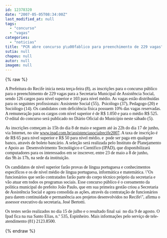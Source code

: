 ```yaml
---
id: 12378320
date: "2007-05-05T08:34:00Z"
last_modified_at: null
tags:
  - "concurso"
  - "vagas"
categories:
  - "noticias"
title: "PCR abre concurso p\u00fablico para preenchimento de 229 vagas"
sutia: null
chapeu: null
autor: null
imagem: null
---
```

{% raw %}
<p><P><FONT face=Verdana>A Prefeitura do Recife inicia nesta terça-feira (8), as inscrições para o concurso público para o preenchimento de 229 vagas para a Secretaria Municipal de Assistência Social, sendo 126 cargos para nível superior e 103 para nível médio. As vagas estão distribuídas para os seguintes profissionais: Assistente Social (55),&nbsp; Psicólogo (37), Pedagogo (20) e Sociólogo (14). Os candidatos com deficiência física possuem 10% das vagas reservadas. A remuneração para os cargos com nível superior é de R$ 1.050 e para o médio R$ 525. O edital do concurso será publicado no Diário Oficial do Município neste sábado (5).</FONT></P></p>
<p><P><FONT face=Verdana>As inscrições começam às 15h do dia 8 de maio e seguem até às 22h do dia 17 de junho, via Internet, no site </FONT><A href=\"https://www.ipad.com.br/assistenciasocialrecife2007\"><FONT face=Verdana>www.ipad.com.br/assistenciasocialrecife2007</FONT></A><FONT face=Verdana>. A taxa de inscrição é de R$ 65 para nível superior e R$ 50 para nível médio, e&nbsp; pode ser paga em qualquer banco, através de boleto bancário. A seleção será realizada pelo Instituto de Planejamento e Apoio ao&nbsp; Desenvolvimento Tecnológico e Científico (IPAD), que disponibilizará computadores para os interessados em se inscrever, entre 23 de maio a 8 de junho,<BR>das 9h às 17h, na sede da instituição. </FONT></P></p>
<p><P><FONT face=Verdana>Os candidatos de nível superior farão provas de língua portuguesa e conhecimentos&nbsp; específicos e os de nível médio de língua portuguesa, informática e matemática. \"Os funcionários que serão contratados farão parte do corpo técnico próprio da secretaria e vão atuar em todos os programas sociais. Esse concurso público é o coroamento da política municipal do prefeito João Paulo, que em sua primeira gestão criou a Secretaria de Assistência Social e agora consolida as ações, através da contratação de funcionários para darem continuidade e permanência aos projetos desenvolvidos no Recife\", afirma o assessor executivo da secretaria, José Bertotti.</FONT></P></p>
<p><P><FONT face=Verdana>Os testes serão realizados no dia 15 de julho e o resultado final sai&nbsp; no dia 9 de agosto. O Ipad fica na rua Santo Elias, n.º 535, Espinheiro. Mais informações pelo serviço de tele-atendimento (81) 2123.8500.</FONT></P> </p>
{% endraw %}